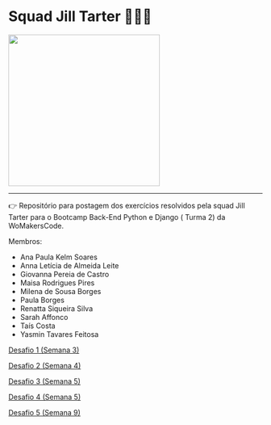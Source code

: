 # Squad Jill Tarter 👩🏻‍💻

<img width="300px" src="https://github.com/anapppp/squad-jill-tarter/assets/70073296/5bd00fee-ff0b-4374-829f-328c8313cab7" />

---

👉 Repositório para postagem dos exercícios resolvidos pela squad Jill Tarter para o Bootcamp Back-End Python e Django ( Turma 2) da WoMakersCode.

Membros:

- Ana Paula Kelm Soares
- Anna Letícia de Almeida Leite
- Giovanna Pereia de Castro
- Maisa Rodrigues Pires
- Milena de Sousa Borges
- Paula Borges
- Renatta Siqueira Silva
- Sarah Affonco
- Taís Costa
- Yasmin Tavares Feitosa

[Desafio 1 (Semana 3)](./Desafio-1/)

[Desafio 2 (Semana 4)](./Desafio-2/)

[Desafio 3 (Semana 5)](./Desafio-3/)

[Desafio 4 (Semana 5)](./Desafio-4/)

[Desafio 5 (Semana 9)](./Desafio-5/)